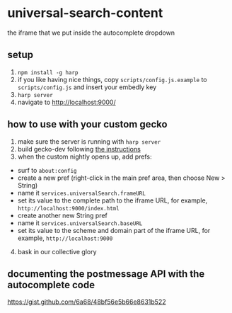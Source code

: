 # universal-search-content

the iframe that we put inside the autocomplete dropdown

## setup

1. `npm install -g harp`
2. if you like having nice things, copy `scripts/config.js.example` to `scripts/config.js` and insert your embedly key
3. `harp server`
4. navigate to <http://localhost:9000/>

## how to use with your custom gecko

1. make sure the server is running with `harp server`
2. build gecko-dev following [the instructions]()
3. when the custom nightly opens up, add prefs:
  - surf to `about:config`
  - create a new pref (right-click in the main pref area, then choose New > String)
  - name it `services.universalSearch.frameURL`
  - set its value to the complete path to the iframe URL, for example, `http://localhost:9000/index.html`
  - create another new String pref
  - name it `services.universalSearch.baseURL`
  - set its value to the scheme and domain part of the iframe URL, for example, `http://localhost:9000`
4. bask in our collective glory

## documenting the postmessage API with the autocomplete code

https://gist.github.com/6a68/48bf56e5b66e8631b522
